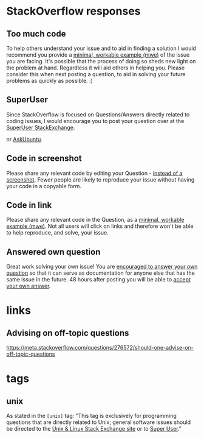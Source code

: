 # StackOverflow responses

## Too much code

To help others understand your issue and to aid in finding a solution I would recommend you provide a [minimal, workable example (mwe)](https://stackoverflow.com/help/minimal-reproducible-example) of the issue you are facing. It's possible that the process of doing so sheds new light on the problem at hand. Regardless it will aid others in helping you. Please consider this when next posting a question, to aid in solving your future problems as quickly as possible. :)

## SuperUser

Since StackOverflow is focused on Questions/Answers directly related to coding issues, I would encourage you to post your question over at the [SuperUser StackExchange](https://superuser.com/).

or [AskUbuntu](https://askubuntu.com/).

## Code in screenshot

Please share any relevant code by editing your Question - [instead of a screenshot](https://meta.stackoverflow.com/questions/285551/why-not-upload-images-of-code-errors-when-asking-a-question). Fewer people are likely to reproduce your issue without having your code in a copyable form.

## Code in link

Please share any relevant code in the Question, as a [minimal, workable example (mwe)](https://stackoverflow.com/help/minimal-reproducible-example). Not all users will click on links and therefore won't be able to help reproduce, and solve, your issue.

## Answered own question

Great work solving your own issue! You are [encouraged to answer your own question](https://stackoverflow.com/help/self-answer) so that it can serve as documentation for anyone else that has the same issue in the future. 48 hours  after posting you will be able to [accept your own answer](https://stackoverflow.blog/2009/01/06/accept-your-own-answers/).


# links

## Advising on off-topic questions

https://meta.stackoverflow.com/questions/276572/should-one-advise-on-off-topic-questions


# tags

## unix

As stated in the `[unix]` tag: "This tag is exclusively for programming questions that are directly related to Unix; general software issues should be directed to the [Unix & Linux Stack Exchange site](https://unix.stackexchange.com/) or to [Super User](https://superuser.com/)."
